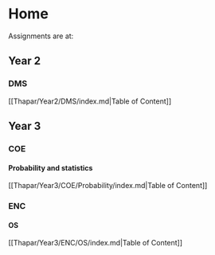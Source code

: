 # Home

Assignments are at:

## Year 2
### DMS
[[Thapar/Year2/DMS/index.md|Table of Content]]


## Year 3
### COE
#### Probability and statistics
[[Thapar/Year3/COE/Probability/index.md|Table of Content]]

### ENC
#### OS
[[Thapar/Year3/ENC/OS/index.md|Table of Content]]
